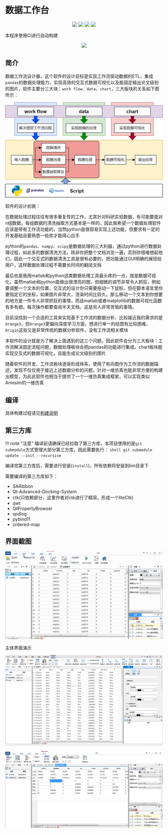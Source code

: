 # 数据工作台

<div align="center">
<p>
<img src="https://img.shields.io/badge/C++-17-blue"/>
<img src="https://img.shields.io/badge/Qt-5.14+-green"/>
<img src="https://img.shields.io/badge/Qt-6-green"/>
<img src="https://img.shields.io/badge/license-LGPL3.0-yellow"/>
</p>
</div>

本程序使用CI进行自动构建

<div align="center">
<p>
<img src="https://github.com/czyt1988/data-workbench/actions/workflows/build.yml/badge.svg"/>
</p>
</div>


## 简介

数据工作流设计器，这个软件的设计目标是实现工作流驱动数据的ETL，集成`pandas`的数据处理能力，实现高效的交互式数据可视化以及能固定输出论文级别的图片，软件主要分三大块：`work flow`、`data`、`chart`，三大板块的关系如下图所示：

![about-data-workflow](./assets/PIC/about-data-work-flow.png)

软件的设计初衷：

在数据处理过程往往有很多重复性的工作，尤其针对科研实验数据，有可能要面对n组数据，每组数据的清洗抽取方式基本是一样的，因此我希望一个数据处理软件应该是带有工作流功能的，当然python是很容易实现上述功能，但要求有一定的开发基础且要熟悉一些库才能得心应手

python的`pandas`、`numpy`、`scipy`是数据处理的三大利器，通过python进行数据处理过程，如此多的数据清洗方法，除非你把整个文档浏览一遍，否则你很难想起他们，因此一个交互式的数据清洗工具是很有必要的，把功能通过GUI明确的展现给用户，这样数据处理过程不需要长时间的翻阅文档

最后也是我用matlab和python这类数据处理工具最头疼的一点，就是数据可视化，虽然matlab和python能做出很漂亮的图，但细微的调节非常令人抓狂，例如要调整一个文本的位置，交互式的设计你只需要拖动一下鼠标，但在脚本语言里你要指定它的坐标，如果图片非常大，渲染时间比较久，那么移动一个文本到你想要的地方是一件令人非常抓狂的事情，而且matlab或者matplotlib的数据可视化函数有多有细，每次操作都要查阅半天文档，这是另人非常苦恼的事情。

目前没找到一个合适的工具来实现基于工作流的数据分析，比较接近我的需求的是`Orange3`，但`Orange3`更偏向深度学习方面，想进行单一的绘图有比较困难，`Origin`这些又是非常传统的数据分析软件，没有工作流相关模块

本软件的设计就是为了解决上面遇到的这三个问题，因此软件会分为三大板块：工作流解决固定流程问题，数据处理板块会把pandas的功能进行集成，chart板块能实现交互式的数据可视化，且能生成论文级别的图片

随着软件的开发，工作流板块逐渐形成体系，使用了有向图作为工作流的数据描述，发现不仅仅用于接近上述数据分析的问题，针对一维仿真也能非常方便的构建出模型，为此此软件也相当于提供了一个一维仿真集成框架，可以实现类似Amesim的一维仿真

## 编译

具体构建过程请见[构建说明](./build/构建说明.md)

## 第三方库

!!! note "注意"
    编译前请确保已经拉取了第三方库，本项目使用的是`git submodule`方式管理大部分第三方库，因此需要执行：
    ```shell
    git submodule update --init --recursive
    ```

编译完第三方库后，需要进行安装(`install`)，所有依赖将安装到bin目录下

需要编译的第三方库如下：

- SARibbon
- Qt-Advanced-Docking-System
- ctk(只依赖部分，这里作者对ctk进行了精简，形成一个liteCtk)
- qwt
- QtPropertyBrowser
- spdlog
- pybind11
- ordered-map

## 界面截图

![动态演示](../assets/screenshot/screenshot1.gif)

主体界面演示

![01](../assets/screenshot/01.png)

![02](../assets/screenshot/02.png)